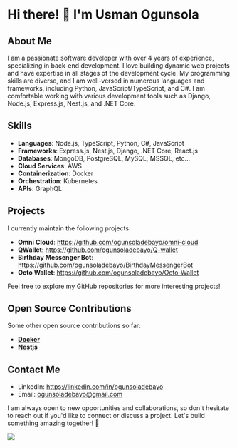 # Hi there! 👋 I'm Usman Ogunsola

## About Me
I am a passionate software developer with over 4 years of experience, specializing in back-end development. I love building dynamic web projects and have expertise in all stages of the development cycle. My programming skills are diverse, and I am well-versed in numerous languages and frameworks, including Python, JavaScript/TypeScript, and C#. I am comfortable working with various development tools such as Django, Node.js, Express.js, Nest.js, and .NET Core.

## Skills

- **Languages**: Node.js, TypeScript, Python, C#, JavaScript
- **Frameworks**: Express.js, Nest.js, Django, .NET Core, React.js
- **Databases**: MongoDB, PostgreSQL, MySQL, MSSQL, etc...
- **Cloud Services**: AWS
- **Containerization**: Docker
- **Orchestration**: Kubernetes
- **APIs**: GraphQL

## Projects

I currently maintain the following projects:

- **Omni Cloud**: https://github.com/ogunsoladebayo/omni-cloud
- **QWallet**: https://github.com/ogunsoladebayo/Q-wallet
- **Birthday Messenger Bot**: https://github.com/ogunsoladebayo/BirthdayMessengerBot
- **Octo Wallet**: https://github.com/ogunsoladebayo/Octo-Wallet

Feel free to explore my GitHub repositories for more interesting projects!

## Open Source Contributions

Some other open source contributions so far:

- [**Docker**](https://github.com/docker/docs/pull/14025)
- [**Nestjs**](https://github.com/nestjs/docs.nestjs.com/pull/2295)

## Contact Me

- LinkedIn: https://linkedin.com/in/ogunsoladebayo
- Email: ogunsoladebayo@gmail.com

I am always open to new opportunities and collaborations, so don't hesitate to reach out if you'd like to connect or discuss a project. Let's build something amazing together! 🚀

[![](https://visitcount.itsvg.in/api?id=ogunsoladebayo&label=Profile%20Views&color=1&icon=5&pretty=true)](https://visitcount.itsvg.in)
